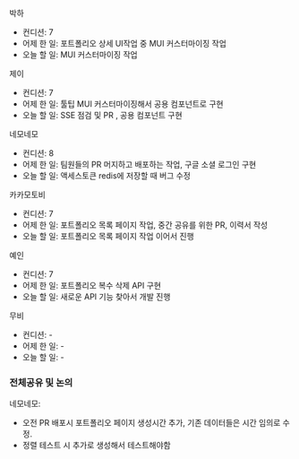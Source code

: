 박하
- 컨디션: 7
- 어제 한 일: 포트폴리오 상세 UI작업 중 MUI 커스터마이징 작업
- 오늘 할 일: MUI 커스터마이징 작업 

제이
- 컨디션: 7
- 어제 한 일: 툴팁 MUI 커스터마이징해서 공용 컴포넌트로 구현
- 오늘 할 일: SSE 점검 및 PR , 공용 컴포넌트 구현

네모네모
- 컨디션: 8
- 어제 한 일: 팀원들의 PR 머지하고 배포하는 작업, 구글 소셜 로그인 구현
- 오늘 할 일: 액세스토큰 redis에 저장할 때 버그 수정

카카모토비
- 컨디션: 7
- 어제 한 일: 포트폴리오 목록 페이지 작업, 중간 공유를 위한 PR, 이력서 작성 
- 오늘 할 일: 포트폴리오 목록 페이지 작업 이어서 진행

예인
- 컨디션: 7
- 어제 한 일: 포트폴리오 복수 삭제 API 구현
- 오늘 할 일: 새로운 API 기능 찾아서 개발 진행

무비
- 컨디션: -
- 어제 한 일: - 
- 오늘 할 일: -

### 전체공유 및 논의

네모네모:
- 오전 PR 배포시 포트폴리오 페이지 생성시간 추가, 기존 데이터들은 시간 임의로 수정.
- 정렬 테스트 시 추가로 생성해서 테스트해야함
